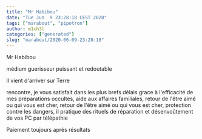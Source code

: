 ```yaml
---
title: "Mr Habibou"
date: "Tue Jun  9 23:28:18 CEST 2020"
tags: ["marabout", "pipotron"]
author: m1ch3l
categories: ["generated"]
slug: "marabout/2020-06-09-23:28:18"
---
```


Mr Habibou

médium guerisseur puissant et redoutable

Il vient d'arriver sur Terre

rencontre, je vous satisfait dans les plus brefs délais grace à l'efficacité de mes préparations occultes, aide aux affaires familiales, retour de l'être aimé ou qui vous est cher, retour de l'être aimé ou qui vous est cher, protection contre les dangers, il pratique des rituels de réparation et désenvoûtement de vos PC par télépathie

Paiement toujours après résultats

